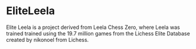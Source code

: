 # EliteLeela
Elite Leela is a project derived from Leela Chess Zero, where Leela was trained trained using the 19.7 million games from the Lichess Elite Database created by nikonoel from Lichess.
